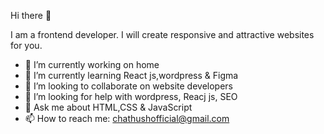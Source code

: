 Hi there 👋

I am a frontend developer. I will create responsive and attractive websites for you.

- 🔭 I’m currently working on home
- 🌱 I’m currently learning React js,wordpress & Figma
- 👯 I’m looking to collaborate on website developers
- 🤔 I’m looking for help with wordpress, Reacj js, SEO
- 💬 Ask me about HTML,CSS & JavaScript
- 📫 How to reach me: chathushofficial@gmail.com
